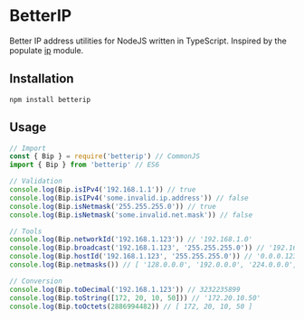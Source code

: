 # BetterIP

Better IP address utilities for NodeJS written in TypeScript. Inspired by the populate [ip](https://github.com/indutny/node-ip) module.

## Installation

```shell
npm install betterip
```

## Usage

```typescript
// Import
const { Bip } = require('betterip') // CommonJS
import { Bip } from 'betterip' // ES6

// Validation
console.log(Bip.isIPv4('192.168.1.1')) // true
console.log(Bip.isIPv4('some.invalid.ip.address')) // false
console.log(Bip.isNetmask('255.255.255.0')) // true
console.log(Bip.isNetmask('some.invalid.net.mask')) // false

// Tools
console.log(Bip.networkId('192.168.1.123')) // '192.168.1.0'
console.log(Bip.broadcast('192.168.1.123', '255.255.255.0')) // '192.168.1.255'
console.log(Bip.hostId('192.168.1.123', '255.255.255.0')) // '0.0.0.123'
console.log(Bip.netmasks()) // [ '128.0.0.0', '192.0.0.0', '224.0.0.0', ... ]

// Conversion
console.log(Bip.toDecimal('192.168.1.123')) // 3232235899
console.log(Bip.toString([172, 20, 10, 50])) // '172.20.10.50'
console.log(Bip.toOctets(2886994482)) // [ 172, 20, 10, 50 ]
```
